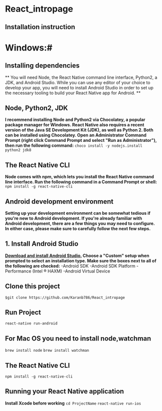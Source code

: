 # React_intropage #
## Installation instruction ##
# Windows:#
## Installing dependencies ##
** You will need Node, the React Native command line interface, Python2, a JDK, and Android Studio. While you can use any editor of your choice to develop your app, you will need to install Android Studio in order to set up the necessary tooling to build your React Native app for Android. **
## Node, Python2, JDK ##
**I recommend installing Node and Python2 via Chocolatey, a popular package manager for Windows. React Native also requires a recent version of the Java SE Development Kit (JDK), as well as Python 2. Both can be installed using Chocolatey. Open an Administrator Command Prompt (right click Command Prompt and select "Run as Administrator"), then run the following command:**
``` choco install -y nodejs.install python2 jdk8 ```
## The React Native CLI ##
**Node comes with npm, which lets you install the React Native command line interface. Run the following command in a Command Prompt or shell:**
``` npm install -g react-native-cli ```
## Android development environment ##
**Setting up your development environment can be somewhat tedious if you're new to Android development. If you're already familiar with Android development, there are a few things you may need to configure. In either case, please make sure to carefully follow the next few steps.**
## 1. Install Android Studio ##
**[Download and install Android Studio.](https://developer.android.com/studio/index.html) Choose a "Custom" setup when prompted to select an installation type. Make sure the boxes next to all of the following are checked:**
-Android SDK
-Android SDK Platform
-Performance (Intel ® HAXM)
-Android Virtual Device
## Clone this project ##
``` $git clone https://github.com/Karanb786/React_intropage ```
## Run Project ##
``` react-native run-android ```
## For Mac OS you need to install node,watchman ##
``` brew install node ```
``` brew install watchman ```

## The React Native CLI ##
``` npm install -g react-native-cli ```
## Running your React Native application ##
**Install Xcode before working**
``` cd ProjectName ```
``` react-native run-ios ```


